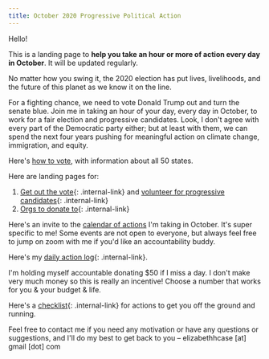 ```yaml
---
title: October 2020 Progressive Political Action
---
```


Hello!

This is a landing page to **help you take an hour or more of action every day in October**. It will be updated regularly.

No matter how you swing it, the 2020 election has put lives, livelihoods, and the future of this planet as we know it on the line.

For a fighting chance, we need to vote Donald Trump out and turn the senate blue. Join me in taking an hour of your day, every day in October, to work for a fair election and progressive candidates. Look, I don't agree with every part of the Democratic party either; but at least with them, we can spend the next four years pushing for meaningful action on climate change, immigration, and equity.

Here's [how to vote](https://www.vote.org/), with information about all 50 states.

Here are landing pages for:

1. [Get out the vote](/PoliticalActionOct2020/volunteer){: .internal-link} and [volunteer for progressive candidates](/PoliticalActionOct2020/volunteer){: .internal-link}  
2. [Orgs to donate to](/PoliticalActionOct2020/donate){: .internal-link}  

Here's an invite to the [calendar of actions](https://calendar.google.com/calendar/u/0?cid=Y19ndXZ1YjV0aDk1aTNkaWxyN2UwNmlndWVoMEBncm91cC5jYWxlbmRhci5nb29nbGUuY29t) I'm taking in October. It's super specific to me! Some events are not open to everyone, but always feel free to jump on zoom with me if you'd like an accountability buddy. 

Here's my [daily action log](/PoliticalActionOct2020/actionlog){: .internal-link}.

I'm holding myself accountable donating $50 if I miss a day. I don't make very much money so this is really an incentive! Choose a number that works for you & your budget & life.

Here's a [checklist](/PoliticalActionOct2020/checklist){: .internal-link} for actions to get you off the ground and running.

Feel free to contact me if you need any motivation or have any questions or suggestions, and I'll do my best to get back to you – elizabethhcase [at] gmail [dot] com